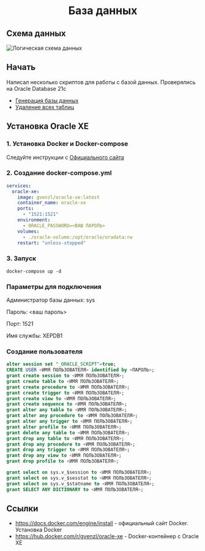 <div align="center">

  # База данных

</div>

## Схема данных

![Логическая схема данных](documentation/er-logical.png)

## Начать

Написал несколько скриптов для работы с базой данных. Проверялись на Oracle Database 21c

- [Генерация базы данных](scripts/database-generation.sql)
- [Удаление всех таблиц](scripts/drop-all-tables.sql)

## Установка Oracle XE

### 1. Установка Docker и Docker-compose

Следуйте инструкции с [Официального сайта](https://docs.docker.com/engine/install)

### 2. Создание docker-compose.yml

```yml
services:
  oracle-xe:
    image: gvenzl/oracle-xe:latest
    container_name: oracle-xe
    ports:
      - "1521:1521"
    environment:
      - ORACLE_PASSWORD=<ВАШ ПАРОЛЬ>
    volumes:
      - ./oracle-volume:/opt/oracle/oradata:rw
    restart: "unless-stopped"
```

### 3. Запуск

```shell
docker-compose up -d
```

### Параметры для подключения

Администратор базы данных: sys

Пароль: <ваш пароль>

Порт: 1521

Имя службы: XEPDB1

### Создание пользователя

```sql
alter session set "_ORACLE_SCRIPT"=true;
CREATE USER <ИМЯ ПОЛЬЗОВАТЕЛЯ> identified by <ПАРОЛЬ>;
grant create session to <ИМЯ ПОЛЬЗОВАТЕЛЯ>;
grant create table to <ИМЯ ПОЛЬЗОВАТЕЛЯ>;
grant create procedure to <ИМЯ ПОЛЬЗОВАТЕЛЯ>;
grant create trigger to <ИМЯ ПОЛЬЗОВАТЕЛЯ>;
grant create view to <ИМЯ ПОЛЬЗОВАТЕЛЯ>;
grant create sequence to <ИМЯ ПОЛЬЗОВАТЕЛЯ>;
grant alter any table to <ИМЯ ПОЛЬЗОВАТЕЛЯ>;
grant alter any procedure to <ИМЯ ПОЛЬЗОВАТЕЛЯ>;
grant alter any trigger to <ИМЯ ПОЛЬЗОВАТЕЛЯ>;
grant alter profile to <ИМЯ ПОЛЬЗОВАТЕЛЯ>;
grant delete any table to <ИМЯ ПОЛЬЗОВАТЕЛЯ>;
grant drop any table to <ИМЯ ПОЛЬЗОВАТЕЛЯ>;
grant drop any procedure to <ИМЯ ПОЛЬЗОВАТЕЛЯ>;
grant drop any trigger to <ИМЯ ПОЛЬЗОВАТЕЛЯ>;
grant drop any view to <ИМЯ ПОЛЬЗОВАТЕЛЯ>;
grant drop profile to <ИМЯ ПОЛЬЗОВАТЕЛЯ>;

grant select on sys.v_$session to <ИМЯ ПОЛЬЗОВАТЕЛЯ>;
grant select on sys.v_$sesstat to <ИМЯ ПОЛЬЗОВАТЕЛЯ>;
grant select on sys.v_$statname to <ИМЯ ПОЛЬЗОВАТЕЛЯ>;
grant SELECT ANY DICTIONARY to <ИМЯ ПОЛЬЗОВАТЕЛЯ>;
```

## Ссылки

- https://docs.docker.com/engine/install - официальный сайт Docker. Установка Docker
- https://hub.docker.com/r/gvenzl/oracle-xe - Docker-контейнер с Oracle XE
